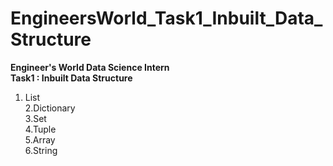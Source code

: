 # EngineersWorld_Task1_Inbuilt_Data_Structure
<b>Engineer's World Data Science Intern</b> <br>
<b>Task1 : Inbuilt Data Structure </b><br>
1. List<br>
2.Dictionary<br>
3.Set<br>
4.Tuple<br>
5.Array<br>
6.String<br>
